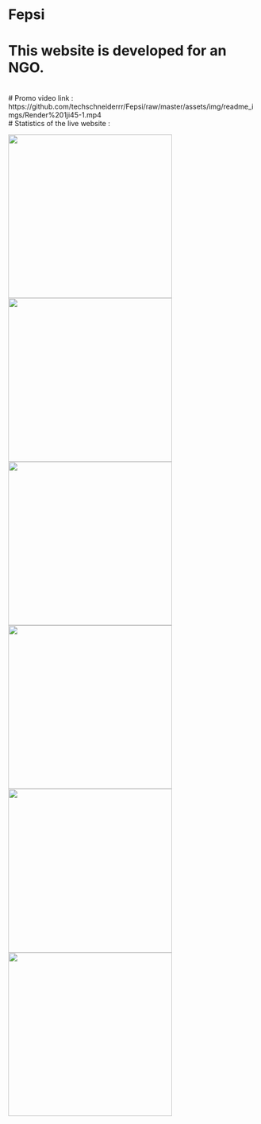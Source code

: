 # Fepsi 
# This website is developed for an NGO.
<br>
# Promo video link : https://github.com/techschneiderrr/Fepsi/raw/master/assets/img/readme_imgs/Render%201ji45-1.mp4
<br>
# Statistics of the live website :


<p float="left">
 
<img src="https://github.com/techschneiderrr/Fepsi/blob/master/assets/img/readme_imgs/1.jpg" width="330">  
<img src="https://github.com/techschneiderrr/Fepsi/blob/master/assets/img/readme_imgs/2.jpg" width="330"> 
<img src="https://github.com/techschneiderrr/Fepsi/blob/master/assets/img/readme_imgs/3.jpg" width="330">
<img src="https://github.com/techschneiderrr/Fepsi/blob/master/assets/img/readme_imgs/4.jpg" width="330">
<img src="https://github.com/techschneiderrr/Fepsi/blob/master/assets/img/readme_imgs/5.jpg" width="330">
<img src="https://github.com/techschneiderrr/Fepsi/blob/master/assets/img/readme_imgs/6.jpg" width="330">
 
</p>
